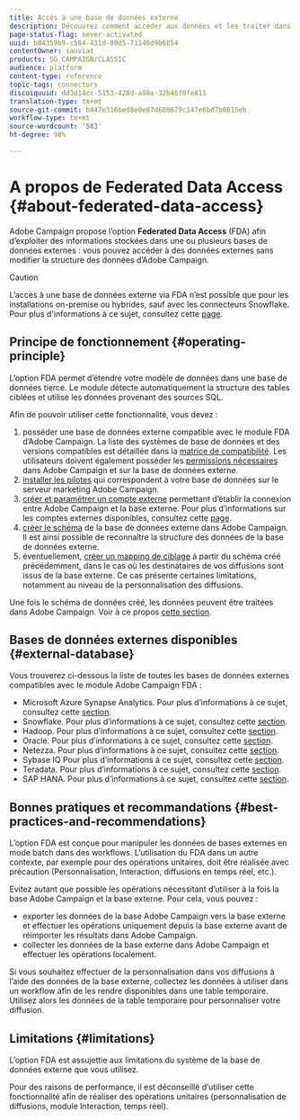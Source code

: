 ```yaml
---
title: Accès à une base de données externe
description: Découvrez comment accéder aux données et les traiter dans une base de données externe
page-status-flag: never-activated
uuid: b84359b9-c584-431d-80d5-71146d9b6854
contentOwner: sauviat
products: SG_CAMPAIGN/CLASSIC
audience: platform
content-type: reference
topic-tags: connectors
discoiquuid: dd3d14cc-5153-428d-a98a-32b46f0fe811
translation-type: tm+mt
source-git-commit: b447e316bed8e0e87d608679c147e6bd7b0815eb
workflow-type: tm+mt
source-wordcount: '583'
ht-degree: 98%

---
```



# A propos de Federated Data Access {#about-federated-data-access}

Adobe Campaign propose l’option **Federated Data Access** (FDA) afin d’exploiter des informations stockées dans une ou plusieurs bases de données externes : vous pouvez accéder à des données externes sans modifier la structure des données d’Adobe Campaign.

>[!CAUTION]
>
>L’accès à une base de données externe via FDA n’est possible que pour les installations on-premise ou hybrides, sauf avec les connecteurs Snowflake. Pour plus d&#39;informations à ce sujet, consultez cette [page](https://helpx.adobe.com/fr/campaign/kb/acc-on-prem-vs-hosted.html).

## Principe de fonctionnement {#operating-principle}

L’option FDA permet d’étendre votre modèle de données dans une base de données tierce. Le module détecte automatiquement la structure des tables ciblées et utilise les données provenant des sources SQL.

Afin de pouvoir utiliser cette fonctionnalité, vous devez :

1. posséder une base de données externe compatible avec le module FDA d’Adobe Campaign. La liste des systèmes de base de données et des versions compatibles est détaillée dans la [matrice de compatibilité](https://helpx.adobe.com/fr/campaign/kb/compatibility-matrix.html). Les utilisateurs doivent également posséder les [permissions nécessaires](../../platform/using/remote-database-access-rights.md) dans Adobe Campaign et sur la base de données externe.
1. [installer les pilotes](../../platform/using/specific-configuration-database.md) qui correspondent à votre base de données sur le serveur marketing Adobe Campaign.
1. [créer et paramétrer un compte externe](../../platform/using/connecting-to-database.md) permettant d’établir la connexion entre Adobe Campaign et la base externe. Pour plus d’informations sur les comptes externes disponibles, consultez cette [page](../../platform/using/external-accounts.md).
1. [créer le schéma](../../platform/using/creating-data-schema.md) de la base de données externe dans Adobe Campaign. Il est ainsi possible de reconnaître la structure des données de la base de données externe.
1. éventuellement, [créer un mapping de ciblage](../../platform/using/defining-data-mapping.md) à partir du schéma créé précédemment, dans le cas où les destinataires de vos diffusions sont issus de la base externe. Ce cas présente certaines limitations, notamment au niveau de la personnalisation des diffusions.

Une fois le schéma de données créé, les données peuvent être traitées dans Adobe Campaign. Voir à ce propos [cette section](../../workflow/using/accessing-an-external-database--fda-.md).

## Bases de données externes disponibles {#external-database}

Vous trouverez ci-dessous la liste de toutes les bases de données externes compatibles avec le module Adobe Campaign FDA :

* Microsoft Azure Synapse Analytics. Pour plus d’informations à ce sujet, consultez cette [section](../../platform/using/specific-configuration-database.md#azure-external).
* Snowflake. Pour plus d’informations à ce sujet, consultez cette [section](../../platform/using/specific-configuration-database.md#configure-access-to-snowflake).
* Hadoop. Pour plus d’informations à ce sujet, consultez cette [section](../../platform/using/specific-configuration-database.md#configure-access-to-hadoop-3).
* Oracle. Pour plus d’informations à ce sujet, consultez cette [section](../../platform/using/specific-configuration-database.md#configure-access-to-oracle).
* Netezza. Pour plus d’informations à ce sujet, consultez cette [section](../../platform/using/specific-configuration-database.md#configure-access-to-netezza).
* Sybase IQ Pour plus d’informations à ce sujet, consultez cette [section](../../platform/using/specific-configuration-database.md#configure-access-to-sybase-iq).
* Teradata. Pour plus d’informations à ce sujet, consultez cette [section](../../platform/using/specific-configuration-database.md#configure-access-to-teradata).
* SAP HANA. Pour plus d’informations à ce sujet, consultez cette [section](../../platform/using/specific-configuration-database.md).

## Bonnes pratiques et recommandations {#best-practices-and-recommendations}

L’option FDA est conçue pour manipuler les données de bases externes en mode batch dans des workflows. L’utilisation du FDA dans un autre contexte, par exemple pour des opérations unitaires, doit être réalisée avec précaution (Personnalisation, Interaction, diffusions en temps réel, etc.).

Evitez autant que possible les opérations nécessitant d’utiliser à la fois la base Adobe Campaign et la base externe. Pour cela, vous pouvez :

* exporter les données de la base Adobe Campaign vers la base externe et effectuer les opérations uniquement depuis la base externe avant de réimporter les résultats dans Adobe Campaign.
* collecter les données de la base externe dans Adobe Campaign et effectuer les opérations localement.

Si vous souhaitez effectuer de la personnalisation dans vos diffusions à l’aide des données de la base externe, collectez les données à utiliser dans un workflow afin de les rendre disponibles dans une table temporaire. Utilisez alors les données de la table temporaire pour personnaliser votre diffusion.

## Limitations {#limitations}

L’option FDA est assujettie aux limitations du système de la base de données externe que vous utilisez.

Pour des raisons de performance, il est déconseillé d’utiliser cette fonctionnalité afin de réaliser des opérations unitaires (personnalisation de diffusions, module Interaction, temps réel).
